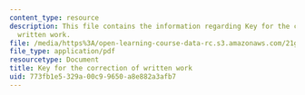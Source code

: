 ```yaml
---
content_type: resource
description: This file contains the information regarding Key for the correction of
  written work.
file: /media/https%3A/open-learning-course-data-rc.s3.amazonaws.com/21g-711-advanced-spanish-conversation-and-composition-spring-2014/773fb1e5329a00c99650a8e882a3afb7_MIT21G_711S14_Correct_Key.pdf
file_type: application/pdf
resourcetype: Document
title: Key for the correction of written work
uid: 773fb1e5-329a-00c9-9650-a8e882a3afb7
---
```

